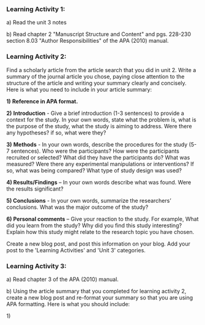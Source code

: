 ### Learning Activity 1:

a\) Read the unit 3 notes

b\) Read chapter 2 "Manuscript Structure and Content" and pgs. 228-230 section 8.03 "Author Responsibilities" of the APA \(2010\) manual.

### Learning Activity 2:

Find a scholarly article from the article search that you did in unit 2.  Write a summary of the journal article you chose, paying close attention to the structure of the article and writing your summary clearly and concisely. Here is what you need to include in your article summary:

**1\)** **Reference in APA format.**

**2\)** **Introduction** - Give a brief introduction \(1-3 sentences\) to provide a context for the study. In your own words, state what the problem is, what is the purpose of the study, what the study is aiming to address.  Were there any hypotheses? if so, what were they?

**3\)** **Methods** - In your own words, describe the procedures for the study \(5-7 sentences\). Who were the participants? How were the participants recruited or selected?  What did they have the participants do?  What was measured? Were there any experimental manipulations or interventions? If so, what was being compared? What type of study design was used?

**4\) Results/Findings** – In your own words describe what was found. Were the results significant?

**5\) Conclusions** - In your own words, summarize the researchers’ conclusions. What was the major outcome of the study?

**6\) Personal comments** – Give your reaction to the study. For example,  What did you learn from the study? Why did you find this study interesting? Explain how this study might relate to the research topic you have chosen.

Create a new blog post, and post this information on your blog.  Add your post to the 'Learning Activities' and 'Unit 3' categories.

### Learning Activity 3:

a\) Read chapter 3 of the APA \(2010\) manual.

b\) Using the article summary that you completed for learning activity 2,  create a new blog post and  re-format your summary so that you are using APA formatting. Here is what you should include:

1\) 

